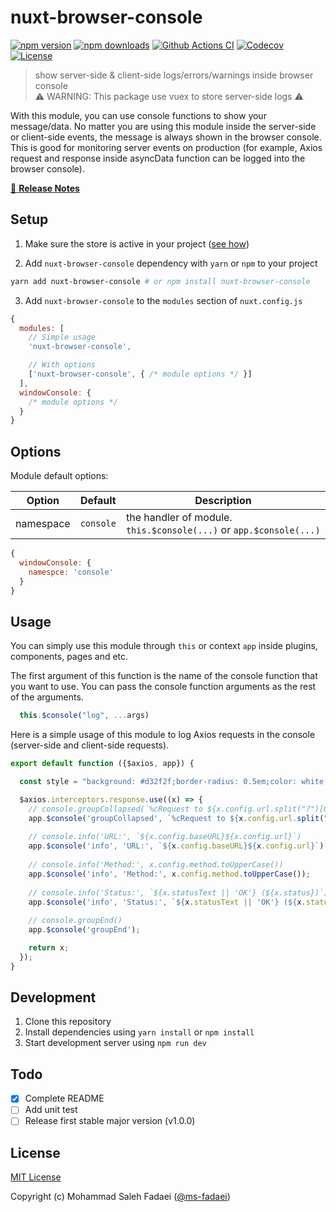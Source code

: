 # nuxt-browser-console

[![npm version][npm-version-src]][npm-version-href]
[![npm downloads][npm-downloads-src]][npm-downloads-href]
[![Github Actions CI][github-actions-ci-src]][github-actions-ci-href]
[![Codecov][codecov-src]][codecov-href]
[![License][license-src]][license-href]

> show server-side & client-side logs/errors/warnings inside browser console <br>
> ⚠ WARNING: This package use vuex to store server-side logs ⚠

With this module, you can use console functions to show your message/data. No matter you are using this module inside the server-side or client-side events, the message is always shown in the browser console. This is good for monitoring server events on production (for example, Axios request and response inside asyncData function can be logged into the browser console).

[📖 **Release Notes**](./CHANGELOG.md)

## Setup

1. Make sure the store is active in your project ([see how](https://nuxtjs.org/docs/2.x/directory-structure/store/#activate-the-store))

2. Add `nuxt-browser-console` dependency with `yarn` or `npm` to your project

```bash
yarn add nuxt-browser-console # or npm install nuxt-browser-console
```

3. Add `nuxt-browser-console` to the `modules` section of `nuxt.config.js`

```js
{
  modules: [
    // Simple usage
    'nuxt-browser-console',

    // With options
    ['nuxt-browser-console', { /* module options */ }]
  ],
  windowConsole: {
    /* module options */
  }
}
```

## Options
Module default options:


| Option | Default | Description |
| ------ | ------- | ----------- |
| namespace | `console` | the handler of module. `this.$console(...)` or `app.$console(...)` |


```js
{
  windowConsole: {
    namespce: 'console'
  }
}
```

## Usage
You can simply use this module through `this` or context `app` inside plugins, components, pages and etc.

The first argument of this function is the name of the console function that you want to use. You can pass the console function arguments as the rest of the arguments.
```js
  this.$console("log", ...args)
```

Here is a simple usage of this module to log Axios requests in the console (server-side and client-side requests).
```js
export default function ({$axios, app}) {

  const style = "background: #d32f2f;border-radius: 0.5em;color: white;font-weight: bold;padding: 2px 0.5em;";

  $axios.interceptors.response.use((x) => {
    // console.groupCollapsed(`%cRequest to ${x.config.url.split("?")[0]}`, style)
    app.$console('groupCollapsed', `%cRequest to ${x.config.url.split("?")[0]}`, style);
    
    // console.info('URL:', `${x.config.baseURL}${x.config.url}`)
    app.$console('info', 'URL:', `${x.config.baseURL}${x.config.url}`);
    
    // console.info('Method:', x.config.method.toUpperCase())
    app.$console('info', 'Method:', x.config.method.toUpperCase());
    
    // console.info('Status:', `${x.statusText || 'OK'} (${x.status})`)
    app.$console('info', 'Status:', `${x.statusText || 'OK'} (${x.status})`);
    
    // console.groupEnd()
    app.$console('groupEnd');

    return x;
  });
}
```

## Development

1. Clone this repository
2. Install dependencies using `yarn install` or `npm install`
3. Start development server using `npm run dev`

## Todo

* [x] Complete README
* [ ] Add unit test
* [ ] Release first stable major version (v1.0.0)

## License

[MIT License](./LICENSE)

Copyright (c) Mohammad Saleh Fadaei ([@ms-fadaei](https://github.com/ms-fadaei))

<!-- Badges -->
[npm-version-src]: https://img.shields.io/npm/v/nuxt-browser-console/latest.svg
[npm-version-href]: https://npmjs.com/package/nuxt-browser-console

[npm-downloads-src]: https://img.shields.io/npm/dt/nuxt-browser-console.svg
[npm-downloads-href]: https://npmjs.com/package/nuxt-browser-console

[github-actions-ci-src]: https://github.com/ms-fadaei/nuxt-browser-console/workflows/ci/badge.svg
[github-actions-ci-href]: https://github.com/ms-fadaei/nuxt-browser-console/actions?query=workflow%3Aci

[codecov-src]: https://img.shields.io/codecov/c/github/ms-fadaei/nuxt-browser-console.svg
[codecov-href]: https://codecov.io/gh/ms-fadaei/nuxt-browser-console

[license-src]: https://img.shields.io/npm/l/nuxt-browser-console.svg
[license-href]: https://npmjs.com/package/nuxt-browser-console
